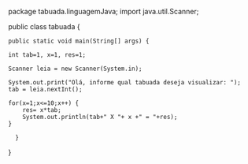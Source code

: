 package tabuada.linguagemJava;
import java.util.Scanner;

public class tabuada {

	public static void main(String[] args) {
		
	int tab=1, x=1, res=1;
	
	Scanner leia = new Scanner(System.in);
	
	System.out.print("Olá, informe qual tabuada deseja visualizar: ");
	tab = leia.nextInt();
		
	for(x=1;x<=10;x++) {
		res= x*tab;
		System.out.println(tab+" X "+ x +" = "+res);
	}
	
      }
}
